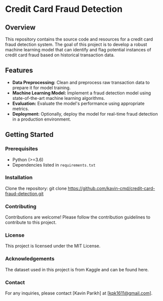 # Credit Card Fraud Detection

## Overview

This repository contains the source code and resources for a credit card fraud detection system. The goal of this project is to develop a robust machine learning model that can identify and flag potential instances of credit card fraud based on historical transaction data.

## Features

- **Data Preprocessing:** Clean and preprocess raw transaction data to prepare it for model training.
- **Machine Learning Model:** Implement a fraud detection model using state-of-the-art machine learning algorithms.
- **Evaluation:** Evaluate the model's performance using appropriate metrics.
- **Deployment:** Optionally, deploy the model for real-time fraud detection in a production environment.

## Getting Started

### Prerequisites

- Python (>=3.6)
- Dependencies listed in `requirements.txt`

### Installation

Clone the repository:
   git clone https://github.com/kavin-cmd/credit-card-fraud-detection.git

### Contributing
Contributions are welcome! Please follow the contribution guidelines to contribute to this project.

### License
This project is licensed under the MIT License.

### Acknowledgements
The dataset used in this project is from Kaggle and can be found here.

### Contact
For any inquiries, please contact [Kavin Parikh] at [kpk1611@gmail.com].